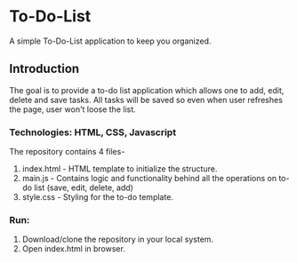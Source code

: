 # To-Do-List
A simple To-Do-List application to keep you organized. 


## Introduction
The goal is to provide a to-do list application which allows one to add, edit, delete and save tasks. All tasks will be saved so even when user refreshes the page, user won't loose the list.

### Technologies: HTML, CSS, Javascript
The repository contains 4 files-
1. index.html - HTML template to initialize the structure.
2. main.js - Contains logic and functionality behind all the operations on to-do list (save, edit, delete, add)
3. style.css - Styling for the to-do template.

### Run:
1. Download/clone the repository in your local system.
2. Open index.html in browser.
